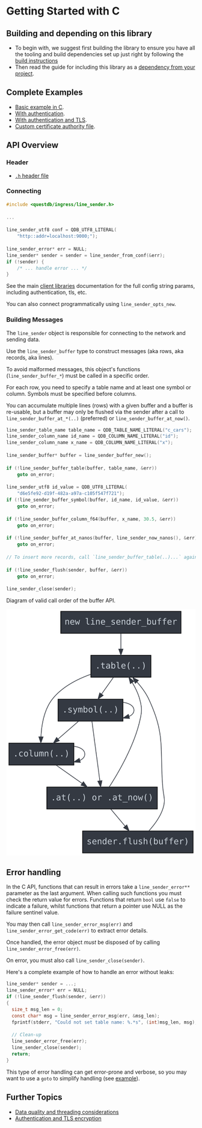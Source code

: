 # Getting Started with C

## Building and depending on this library
* To begin with, we suggest first building the library to ensure you have all
  the tooling and build dependencies set up just right by following the
  [build instructions](BUILD.md)
* Then read the guide for including this library as a
  [dependency from your project](DEPENDENCY.md).

## Complete Examples

* [Basic example in C](../examples/line_sender_c_example.c).
* [With authentication](../examples/line_sender_c_example_auth.c).
* [With authentication and TLS](../examples/line_sender_c_example_auth_tls.c).
* [Custom certificate authority file](../examples/line_sender_c_example_tls_ca.c).

## API Overview

### Header

* [`.h` header file](../include/questdb/ingress/line_sender.h)

### Connecting

```c
#include <questdb/ingress/line_sender.h>

...

line_sender_utf8 conf = QDB_UTF8_LITERAL(
    "http::addr=localhost:9000;");

line_sender_error* err = NULL;
line_sender* sender = sender = line_sender_from_conf(&err);
if (!sender) {
    /* ... handle error ... */
}

```

See the main [client libraries](https://questdb.io/docs/reference/clients/overview/)
documentation for the full config string params, including authentication, tls, etc.

You can also connect programmatically using `line_sender_opts_new`.

### Building Messages

The `line_sender` object is responsible for connecting to the network and
sending data.

Use the `line_sender_buffer` type to construct messages (aka rows, aka records,
aka lines).

To avoid malformed messages, this object's functions (`line_sender_buffer_*`)
must be called in a specific order.

For each row, you need to specify a table name and at least one symbol or
column. Symbols must be specified before columns.

You can accumulate multiple lines (rows) with a given buffer and a buffer is
re-usable, but a buffer may only be flushed via the sender after a call to
`line_sender_buffer_at_*(..)` (preferred) or `line_sender_buffer_at_now()`.

```c
line_sender_table_name table_name = QDB_TABLE_NAME_LITERAL("c_cars");
line_sender_column_name id_name = QDB_COLUMN_NAME_LITERAL("id");
line_sender_column_name x_name = QDB_COLUMN_NAME_LITERAL("x");

line_sender_buffer* buffer = line_sender_buffer_new();

if (!line_sender_buffer_table(buffer, table_name, &err))
    goto on_error;

line_sender_utf8 id_value = QDB_UTF8_LITERAL(
    "d6e5fe92-d19f-482a-a97a-c105f547f721");
if (!line_sender_buffer_symbol(buffer, id_name, id_value, &err))
    goto on_error;

if (!line_sender_buffer_column_f64(buffer, x_name, 30.5, &err))
    goto on_error;

if (!line_sender_buffer_at_nanos(buffer, line_sender_now_nanos(), &err))
    goto on_error;

// To insert more records, call `line_sender_buffer_table(..)...` again.

if (!line_sender_flush(sender, buffer, &err))
    goto on_error;

line_sender_close(sender);
```

Diagram of valid call order of the buffer API.

![Sequential Coupling](../api_seq/seq.svg)

## Error handling

In the C API, functions that can result in errors take a `line_sender_error**`
parameter as the last argument. When calling such functions you must check the
return value for errors. Functions that return `bool` use `false` to indicate
a failure, whilst functions that return a pointer use NULL as the failure
sentinel value.

You may then call `line_sender_error_msg(err)` and
`line_sender_error_get_code(err)` to extract error details.

Once handled, the error object *must* be disposed of by calling
`line_sender_error_free(err)`.

On error, you must also call `line_sender_close(sender)`.

Here's a complete example of how to handle an error without leaks:

```c
line_sender* sender = ...;
line_sender_error* err = NULL;
if (!line_sender_flush(sender, &err))
{
  size_t msg_len = 0;
  const char* msg = line_sender_error_msg(err, &msg_len);
  fprintf(stderr, "Could not set table name: %.*s", (int)msg_len, msg);

  // Clean-up
  line_sender_error_free(err);
  line_sender_close(sender);
  return;
}
```

This type of error handling can get error-prone and verbose,
so you may want to use a `goto` to simplify handling
(see [example](../examples/line_sender_c_example.c)).

## Further Topics

* [Data quality and threading considerations](CONSIDERATIONS.md)
* [Authentication and TLS encryption](SECURITY.md)
